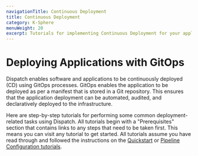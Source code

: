 ```yaml
---
navigationTitle: Continuous Deployment
title: Continuous Deployment
category: K-Sphere
menuWeight: 20
excerpt: Tutorials for implementing Continuous Deployment for your application.
---
```

# Deploying Applications with GitOps

Dispatch enables software and applications to be continuously deployed (CD) using GitOps processes. GitOps enables the application to be deployed as per a manifest that is stored in a Git repository. This ensures that the application deployment can be automated, audited, and declaratively deployed to the infrastructure.

Here are step-by-step tutorials for performing some common deployment-related tasks using Dispatch. All tutorials begin with a "Prerequisites" section that contains links to any steps that need to be taken first. This means you can visit any tutorial to get started. All tutorials assume you have read through and followed the instructions on the [Quickstart](../../quickstart/index.md) or [Pipeline Configuration tutorials](../ci_tutorials/index.md).
